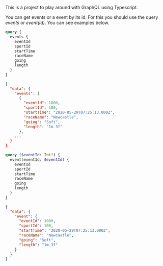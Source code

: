 This is a project to play around with GraphQL using Typescript. 

You can get events or a event by its id. For this you should use the query *events* or *event(id)*. You can see examples below.


```graphql
query {
  events {
    eventId
    sportId
    startTime
    raceName
    going
    length
  }
}
```

```json
{
  "data": {
    "events": [
      {
        "eventId": 1000,
        "sportId": 100,
        "startTime": "2020-05-29T07:25:13.000Z",
        "raceName": "Newcastle",
        "going": "Soft",
        "length": "1m 3f"
      },
    ...
  }
}
```


```graphql
query ($eventId: Int!) {
  event(eventId: $eventId) {
    eventId
    sportId
    startTime
    raceName
    going
    length
  }
}
```

```json
{
  "data": {
    "event": {
      "eventId": 1000,
      "sportId": 100,
      "startTime": "2020-05-29T07:25:13.000Z",
      "raceName": "Newcastle",
      "going": "Soft",
      "length": "1m 3f"
    }
  }
}
```
